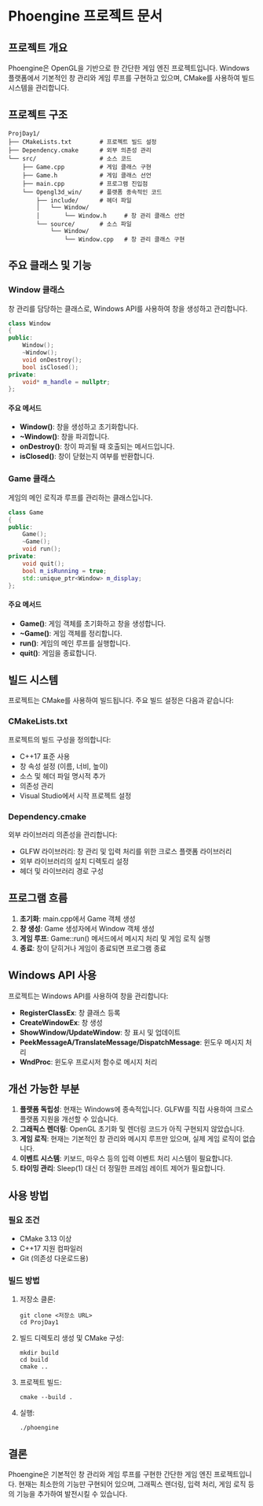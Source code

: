 # Phoengine 프로젝트 문서

## 프로젝트 개요

Phoengine은 OpenGL을 기반으로 한 간단한 게임 엔진 프로젝트입니다. Windows 플랫폼에서 기본적인 창 관리와 게임 루프를 구현하고 있으며, CMake를 사용하여 빌드 시스템을 관리합니다.

## 프로젝트 구조

```
ProjDay1/
├── CMakeLists.txt        # 프로젝트 빌드 설정
├── Dependency.cmake      # 외부 의존성 관리
└── src/                  # 소스 코드
    ├── Game.cpp          # 게임 클래스 구현
    ├── Game.h            # 게임 클래스 선언
    ├── main.cpp          # 프로그램 진입점
    └── Opengl3d_win/     # 플랫폼 종속적인 코드
        ├── include/      # 헤더 파일
        │   └── Window/
        │       └── Window.h     # 창 관리 클래스 선언
        └── source/       # 소스 파일
            └── Window/
                └── Window.cpp   # 창 관리 클래스 구현
```

## 주요 클래스 및 기능

### Window 클래스

창 관리를 담당하는 클래스로, Windows API를 사용하여 창을 생성하고 관리합니다.

```cpp
class Window
{
public:
    Window();
    ~Window();
    void onDestroy();
    bool isClosed();
private:
    void* m_handle = nullptr;
};
```

#### 주요 메서드

- **Window()**: 창을 생성하고 초기화합니다.
- **~Window()**: 창을 파괴합니다.
- **onDestroy()**: 창이 파괴될 때 호출되는 메서드입니다.
- **isClosed()**: 창이 닫혔는지 여부를 반환합니다.

### Game 클래스

게임의 메인 로직과 루프를 관리하는 클래스입니다.

```cpp
class Game
{
public:
    Game();
    ~Game();
    void run();
private:
    void quit();
    bool m_isRunning = true;
    std::unique_ptr<Window> m_display;
};
```

#### 주요 메서드

- **Game()**: 게임 객체를 초기화하고 창을 생성합니다.
- **~Game()**: 게임 객체를 정리합니다.
- **run()**: 게임의 메인 루프를 실행합니다.
- **quit()**: 게임을 종료합니다.

## 빌드 시스템

프로젝트는 CMake를 사용하여 빌드됩니다. 주요 빌드 설정은 다음과 같습니다:

### CMakeLists.txt

프로젝트의 빌드 구성을 정의합니다:

- C++17 표준 사용
- 창 속성 설정 (이름, 너비, 높이)
- 소스 및 헤더 파일 명시적 추가
- 의존성 관리
- Visual Studio에서 시작 프로젝트 설정

### Dependency.cmake

외부 라이브러리 의존성을 관리합니다:

- GLFW 라이브러리: 창 관리 및 입력 처리를 위한 크로스 플랫폼 라이브러리
- 외부 라이브러리의 설치 디렉토리 설정
- 헤더 및 라이브러리 경로 구성

## 프로그램 흐름

1. **초기화**: main.cpp에서 Game 객체 생성
2. **창 생성**: Game 생성자에서 Window 객체 생성
3. **게임 루프**: Game::run() 메서드에서 메시지 처리 및 게임 로직 실행
4. **종료**: 창이 닫히거나 게임이 종료되면 프로그램 종료

## Windows API 사용

프로젝트는 Windows API를 사용하여 창을 관리합니다:

- **RegisterClassEx**: 창 클래스 등록
- **CreateWindowEx**: 창 생성
- **ShowWindow/UpdateWindow**: 창 표시 및 업데이트
- **PeekMessageA/TranslateMessage/DispatchMessage**: 윈도우 메시지 처리
- **WndProc**: 윈도우 프로시저 함수로 메시지 처리

## 개선 가능한 부분

1. **플랫폼 독립성**: 현재는 Windows에 종속적입니다. GLFW를 직접 사용하여 크로스 플랫폼 지원을 개선할 수 있습니다.
2. **그래픽스 렌더링**: OpenGL 초기화 및 렌더링 코드가 아직 구현되지 않았습니다.
3. **게임 로직**: 현재는 기본적인 창 관리와 메시지 루프만 있으며, 실제 게임 로직이 없습니다.
4. **이벤트 시스템**: 키보드, 마우스 등의 입력 이벤트 처리 시스템이 필요합니다.
5. **타이밍 관리**: Sleep(1) 대신 더 정밀한 프레임 레이트 제어가 필요합니다.

## 사용 방법

### 필요 조건

- CMake 3.13 이상
- C++17 지원 컴파일러
- Git (의존성 다운로드용)

### 빌드 방법

1. 저장소 클론:
   ```
   git clone <저장소 URL>
   cd ProjDay1
   ```

2. 빌드 디렉토리 생성 및 CMake 구성:
   ```
   mkdir build
   cd build
   cmake ..
   ```

3. 프로젝트 빌드:
   ```
   cmake --build .
   ```

4. 실행:
   ```
   ./phoengine
   ```

## 결론

Phoengine은 기본적인 창 관리와 게임 루프를 구현한 간단한 게임 엔진 프로젝트입니다. 현재는 최소한의 기능만 구현되어 있으며, 그래픽스 렌더링, 입력 처리, 게임 로직 등의 기능을 추가하여 발전시킬 수 있습니다.